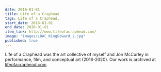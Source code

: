 ```yaml
---
date: 2016-01-01
title: Life of a Craphead
tags: Life of a Craphead, 
start_date: 2016-01-01
end_date: 2020-01-01
item_link: http://www.lifeofacraphead.com/
image: "images/LOAC_KingEdward_2.jpg"
published: true
---
```

Life of a Craphead was the art collective of myself and Jon McCurley in performance, film, and conceptual art (2016-2020). Our work is archived at [lifeofacraphead.com](https://www.lifeofacraphead.com).
